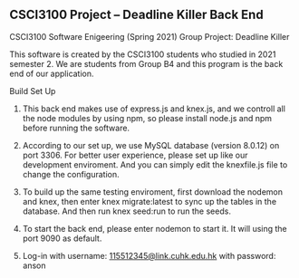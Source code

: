 ## CSCI3100 Project – Deadline Killer Back End

CSCI3100 Software Enigeering (Spring 2021) Group Project: Deadline Killer

This software is created by the CSCI3100 students who studied in 2021 semester 2. We are students from Group B4 and this program is the back end of our application.

Build Set Up

1. This back end makes use of express.js and knex.js, and we controll all the node modules by using npm, so please install node.js and npm before running the software.
>
2. According to our set up, we use MySQL database (version 8.0.12) on port 3306. For better user experience, please set up like our development enviroment. And you can simply edit the knexfile.js file to change the configuration.
>
3. To build up the same testing enviroment, first download the nodemon and knex, then enter knex migrate:latest to sync up the tables in the database. And then run knex seed:run to run the seeds.
>
4. To start the back end, please enter nodemon to start it. It will using the port 9090 as default.
>
5. Log-in with username: 115512345@link.cuhk.edu.hk with password: anson
